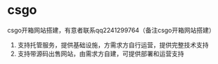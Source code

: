 # csgo

csgo开箱网站搭建，有意者联系qq2241299764（备注csgo开箱网站搭建）
1. 支持托管服务，提供基础设施，方需求方自行运营，提供完整技术支持
2. 支持带源码出售网站，由需求方自建，可提供部署和运营支持

   

